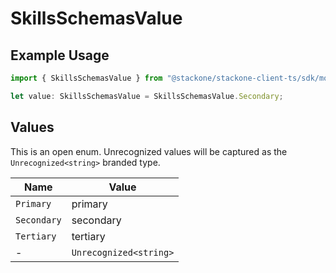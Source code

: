# SkillsSchemasValue

## Example Usage

```typescript
import { SkillsSchemasValue } from "@stackone/stackone-client-ts/sdk/models/shared";

let value: SkillsSchemasValue = SkillsSchemasValue.Secondary;
```

## Values

This is an open enum. Unrecognized values will be captured as the `Unrecognized<string>` branded type.

| Name                   | Value                  |
| ---------------------- | ---------------------- |
| `Primary`              | primary                |
| `Secondary`            | secondary              |
| `Tertiary`             | tertiary               |
| -                      | `Unrecognized<string>` |